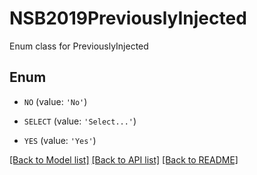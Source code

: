# NSB2019PreviouslyInjected

Enum class for PreviouslyInjected

## Enum

* `NO` (value: `'No'`)

* `SELECT` (value: `'Select...'`)

* `YES` (value: `'Yes'`)

[[Back to Model list]](../README.md#documentation-for-models) [[Back to API list]](../README.md#documentation-for-api-endpoints) [[Back to README]](../README.md)


